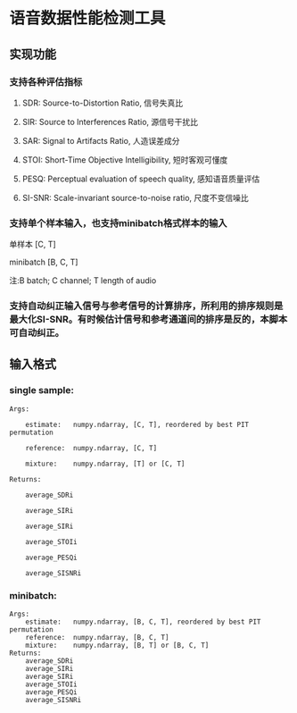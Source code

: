# 语音数据性能检测工具
## 实现功能

### 支持各种评估指标
  1. SDR: 		Source-to-Distortion Ratio, 信号失真比
  
  2. SIR: 		Source to Interferences Ratio, 源信号干扰比
  
  3. SAR:		Signal to Artifacts Ratio, 人造误差成分
  
  4. STOI:		Short-Time Objective Intelligibility, 短时客观可懂度
  
  5. PESQ:		Perceptual evaluation of speech quality, 感知语音质量评估
  
  6. SI-SNR: 	        Scale-invariant source-to-noise ratio, 尺度不变信噪比

### 支持单个样本输入，也支持minibatch格式样本的输入

单样本	   [C, T]

minibatch    [B, C, T]

注:B batch; C channel; T length of audio

### 支持自动纠正输入信号与参考信号的计算排序，所利用的排序规则是最大化SI-SNR。有时候估计信号和参考通道间的排序是反的，本脚本可自动纠正。

## 输入格式
### single sample:
	Args:
	
		estimate:   numpy.ndarray, [C, T], reordered by best PIT permutation
		
		reference:  numpy.ndarray, [C, T]
		
		mixture:    numpy.ndarray, [T] or [C, T]
		
	Returns:
	
		average_SDRi 
		
		average_SIRi
		
		average_SIRi
		
		average_STOIi
		
		average_PESQi
		
		average_SISNRi

### minibatch:
	Args:
		estimate:   numpy.ndarray, [B, C, T], reordered by best PIT permutation
		reference:  numpy.ndarray, [B, C, T]
		mixture:    numpy.ndarray, [B, T] or [B, C, T]
	Returns:
		average_SDRi
		average_SIRi
		average_SIRi
		average_STOIi
		average_PESQi
		average_SISNRi



